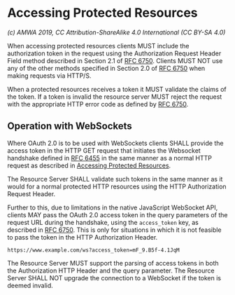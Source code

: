 # Accessing Protected Resources

_(c) AMWA 2019, CC Attribution-ShareAlike 4.0 International (CC BY-SA 4.0)_

When accessing protected resources clients MUST include the authorization token in the
request using the Authorization Request Header Field method described in Section 2.1
of [RFC 6750][RFC-6750]. Clients MUST NOT use any of the other methods specified in Section 2.0
of [RFC 6750][RFC-6750] when making requests via HTTP/S.

When a protected resources receives a token it MUST validate the claims of the token.
If a token is invalid the resource server MUST reject the request with the appropriate
HTTP error code as defined by [RFC 6750][RFC-6750].

## Operation with WebSockets

Where OAuth 2.0 is to be used with WebSockets clients SHALL provide the access token
in the HTTP GET request that initiates the Websocket handshake defined in
[RFC 6455][RFC-6455] in the same manner as a normal HTTP request as described in
[Accessing Protected Resources](#accessing-protected-resources).

The Resource Server SHALL validate such tokens in the same manner as it would for a normal
protected HTTP resources using the HTTP Authorization Request Header.

Further to this, due to limitations in the native JavaScript WebSocket API, clients MAY
pass the OAuth 2.0 access token in the query parameters of the request URL during the handshake,
using the `access_token` key, as described in [RFC 6750](https://tools.ietf.org/html/rfc6750#section-2.3).
This is only for situations in which it is not feasible to pass the token in the HTTP Authorization Header.

```
https://www.example.com/ws?access_token=mF_9.B5f-4.1JqM
```

The Resource Server MUST support the parsing of access tokens in both the Authorization
HTTP Header and the query parameter. The Resource Server SHALL NOT upgrade the connection to a WebSocket if the token
is deemed invalid.

[RFC-6455]: https://tools.ietf.org/html/rfc6455 "The WebSocket Protocol"

[RFC-6750]: https://tools.ietf.org/html/rfc6750 "The OAuth 2.0 Authorization Framework: Bearer Token Usage"

[RFC-7515]: https://tools.ietf.org/html/rfc7515 "JSON Web Signature (JWS)"
